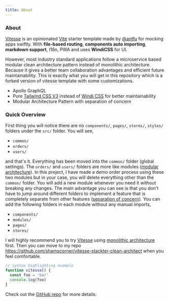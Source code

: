 ```yaml
---
title: About
---
```


<div class="text-center">
  <!-- You can use Vue components inside markdown -->
  <carbon-dicom-overlay class="text-4xl mx-auto" />
  <h3 class="mt-5">About</h3>
</div>

[Vitesse](https://github.com/antfu/vitesse) is an opinionated [Vite](https://github.com/vitejs/vite) starter template made by [@antfu](https://github.com/antfu) for mocking apps swiftly. With **file-based routing**, **components auto importing**, **markdown support**, I18n, PWA and uses **WindiCSS** for UI.

However, most industry standard applications follow a microservice based modular clean architecture pattern instead of monolithic architecture. Because it gives a better team collaboration advantages and efficient future maintainability. This is exactly what you will get in this repository which is a forked version of vitesse template with some customizations.

- Apollo GraphQL
- Pure [Tailwind CSS V3](https://tailwindcss.com/) instead of [Windi CSS](https://windicss.org/) for better maintainability
- Modular Architecture Pattern with separation of concern

### Quick Overview

First thing you will notice there are no `components/`, `pages/`, `stores/`, `styles/` folders under the `src/` folder. You will see,

- `common/`
- `orders/`
- `users/`

and that's it. Everything has been moved into the `common/` folder (global settings). The `orders/` and `users/` folders are more like modules ([modular architecture](https://en.wikipedia.org/wiki/Module_pattern)). In this project, I have made a demo order process using these two modules but in your case, you will delete everything other than the `common/` folder. You will add a new module whenever you need it without breaking any changes. The main advantage you can see is that you don't have to jump around different folders to implement a feature that is completely separate from other features ([separation of concern](https://en.wikipedia.org/wiki/Separation_of_concerns)). You can add the following folders in each module without any manual imports,

- `components/`
- `modules/`
- `pages/`
- `stores/`

I will highly recommend you to try [Vitesse](https://github.com/antfu/vitesse) using [monolithic architecture](https://en.wikipedia.org/wiki/Monolithic_application) first. Then you can move to my repo https://github.com/shamscorner/vitesse-stackter-clean-architect when you feel comfortable.

```js
// syntax highlighting example
function vitesse() {
  const foo = 'bar'
  console.log(foo)
}
```

Check out the [GitHub repo](https://github.com/antfu/vitesse) for more details.
